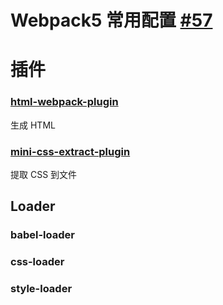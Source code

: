 # Webpack5 常用配置 [#57](https://github.com/vhxubo/blog/issues/57)

# 插件

### [html-webpack-plugin](https://github.com/jantimon/html-webpack-plugin)

生成 HTML


### [mini-css-extract-plugin](https://github.com/webpack-contrib/mini-css-extract-plugin)

提取 CSS 到文件

## Loader

### babel-loader

### css-loader

### style-loader

